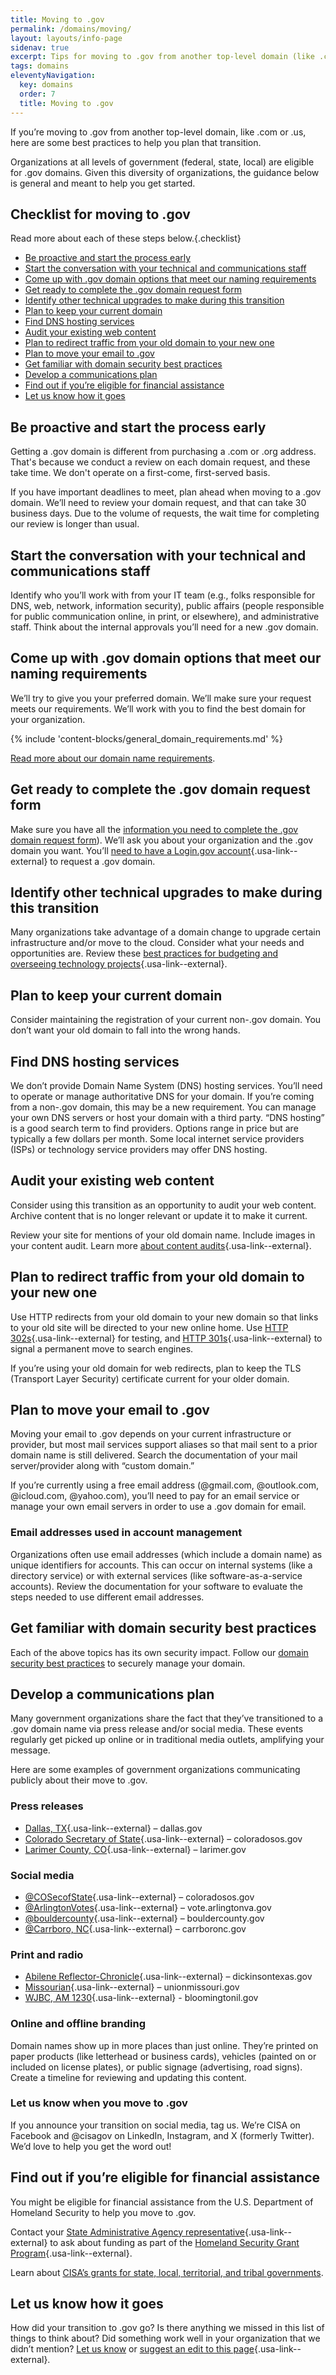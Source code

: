 ```yaml
---
title: Moving to .gov
permalink: /domains/moving/
layout: layouts/info-page
sidenav: true
excerpt: Tips for moving to .gov from another top-level domain (like .com or .us)
tags: domains
eleventyNavigation:
  key: domains
  order: 7
  title: Moving to .gov
---
```


If you’re moving to .gov from another top-level domain, like .com or .us, here are some best practices to help you plan that transition.

Organizations at all levels of government (federal, state, local) are eligible for .gov domains. Given this diversity of organizations, the guidance below is general and meant to help you get started.


## Checklist for moving to .gov

Read more about each of these steps below.{.checklist}
- [Be proactive and start the process early](#be-proactive-and-start-the-process-early)
- [Start the conversation with your technical and communications staff](#start-the-conversation-with-your-technical-and-communications-staff)
- [Come up with .gov domain options that meet our naming requirements](#come-up-with-gov-domain-options-that-meet-our-naming-requirements)
- [Get ready to complete the .gov domain request form](#get-ready-to-complete-the-.gov-domain-request-form)
- [Identify other technical upgrades to make during this transition](#identify-other-technical-upgrades-to-make-during-this-transition)
- [Plan to keep your current domain](#plan-to-keep-your-current-domain)
- [Find DNS hosting services](#find-dns-hosting-services)
- [Audit your existing web content](#audit-your-existing-web-content)
- [Plan to redirect traffic from your old domain to your new one](#plan-to-redirect-traffic-from-your-old-domain-to-your-new-one)
- [Plan to move your email to .gov](#plan-to-move-your-email-to-.gov)
- [Get familiar with domain security best practices](#get-familiar-with-domain-security-best-practices)
- [Develop a communications plan](#develop-a-communications-plan)
- [Find out if you’re eligible for financial assistance](#find-out-if-you’re-eligible-for-financial-assistance)
- [Let us know how it goes](#let-us-know-how-it-goes)


## Be proactive and start the process early

Getting a .gov domain is different from purchasing a .com or .org address. That's because we conduct a review on each domain request, and these take time. We don't operate on a first-come, first-served basis.

If you have important deadlines to meet, plan ahead when moving to a .gov domain. We’ll need to review your domain request, and that can take 30 business days. Due to the volume of requests, the wait time for completing our review is longer than usual.


## Start the conversation with your technical and communications staff

Identify who you’ll work with from your IT team (e.g., folks responsible for DNS, web, network, information security), public affairs (people responsible for public communication online, in print, or elsewhere), and administrative staff. Think about the internal approvals you’ll need for a new .gov domain.


## Come up with .gov domain options that meet our naming requirements

We’ll try to give you your preferred domain. We’ll make sure your request meets our requirements. We’ll work with you to find the best domain for your organization.

{% include 'content-blocks/general_domain_requirements.md' %}

[Read more about our domain name requirements](../choosing/).


## Get ready to complete the .gov domain request form

Make sure you have all the [information you need to complete the .gov domain request form](../before/#information-you%E2%80%99ll-need-to-complete-the-domain-request-form)). We’ll ask you about your organization and the .gov domain you want. You’ll [need to have a Login.gov account](https://login.gov/help/get-started/create-your-account/){.usa-link--external} to request a .gov domain.


## Identify other technical upgrades to make during this transition

Many organizations take advantage of a domain change to upgrade certain infrastructure and/or move to the cloud. Consider what your needs and opportunities are. Review these [best practices for budgeting and overseeing technology projects](https://derisking-guide.18f.gov/state-field-guide/budgeting-tech/){.usa-link--external}.


## Plan to keep your current domain

Consider maintaining the registration of your current non-.gov domain. You don’t want your old domain to fall into the wrong hands.


## Find DNS hosting services

We don’t provide Domain Name System (DNS) hosting services. You’ll need to operate or manage authoritative DNS for your domain. If you’re coming from a non-.gov domain, this may be a new requirement. You can manage your own DNS servers or host your domain with a third party. “DNS hosting” is a good search term to find providers. Options range in price but are typically a few dollars per month. Some local internet service providers (ISPs) or technology service providers may offer DNS hosting.


## Audit your existing web content

Consider using this transition as an opportunity to audit your web content. Archive content that is no longer relevant or update it to make it current.

Review your site for mentions of your old domain name. Include images in your content audit. Learn more [about content audits](https://www.usda.gov/digital-strategy/content/plays#content3){.usa-link--external}.


## Plan to redirect traffic from your old domain to your new one

Use HTTP redirects from your old domain to your new domain so that links to your old site will be directed to your new online home. Use [HTTP 302s](https://en.wikipedia.org/wiki/HTTP_302){.usa-link--external} for testing, and [HTTP 301s](https://en.wikipedia.org/wiki/HTTP_301){.usa-link--external} to signal a permanent move to search engines.

If you’re using your old domain for web redirects, plan to keep the TLS (Transport Layer Security) certificate current for your older domain.


## Plan to move your email to .gov

Moving your email to .gov depends on your current infrastructure or provider, but most mail services support aliases so that mail sent to a prior domain name is still delivered. Search the documentation of your mail server/provider along with “custom domain.”

If you’re currently using a free email address (\@gmail.com, \@outlook.com, \@icloud.com, \@yahoo.com), you’ll need to pay for an email service or manage your own email servers in order to use a .gov domain for email.

### Email addresses used in account management

Organizations often use email addresses (which include a domain name) as unique identifiers for accounts. This can occur on internal systems (like a directory service) or with external services (like software-as-a-service accounts). Review the documentation for your software to evaluate the steps needed to use different email addresses.


## Get familiar with domain security best practices

Each of the above topics has its own security impact. Follow our [domain security best practices](../security/) to securely manage your domain.


## Develop a communications plan

Many government organizations share the fact that they’ve transitioned to a .gov domain name via press release and/or social media. These events regularly get picked up online or in traditional media outlets, amplifying your message.

Here are some examples of government organizations communicating publicly about their move to .gov.

### Press releases
- [Dallas, TX](https://www.dallascitynews.net/new-dallas-gov-domain-name){.usa-link--external} – dallas.gov 
- [Colorado Secretary of State](https://www.coloradosos.gov/pubs/newsRoom/pressReleases/2021/PR20210825Domain.html){.usa-link--external} – coloradosos.gov
- [Larimer County, CO](https://www.larimer.gov/spotlights/2022/04/27/why-we-are-moving-larimergov){.usa-link--external} – larimer.gov

### Social media

- [\@COSecofState](https://twitter.com/COSecofState/status/1430583619865616385){.usa-link--external} – coloradosos.gov
- [\@ArlingtonVotes](https://twitter.com/ArlingtonVotes/status/1554158281135898625){.usa-link--external} – vote.arlingtonva.gov
- [\@bouldercounty](https://twitter.com/bouldercounty/status/1545070920452096001){.usa-link--external} – bouldercounty.gov
- [\@Carrboro, NC](https://twitter.com/CarrboroGov/status/1483845242071752711){.usa-link--external} – carrboronc.gov

### Print and radio

- [Abilene Reflector-Chronicle](https://www.abilene-rc.com/news/county-website-and-emails-change-from-org-to-gov/article_cc417aaa-5ceb-11ec-80db-3b467491a717.html){.usa-link--external} – dickinsontexas.gov
- [Missourian](https://www.emissourian.com/local_news/union-moving-to-gov-domain-name/article_4bc2bf98-62b2-11ec-bde9-e70c55cd93c4.html){.usa-link--external} – unionmissouri.gov
- [WJBC, AM 1230](https://www.wjbc.com/2022/04/29/bloomington-normal-to-update-website-domains/){.usa-link--external} - bloomingtonil.gov

### Online and offline branding

Domain names show up in more places than just online. They’re printed on paper products (like letterhead or business cards), vehicles (painted on or included on license plates), or public signage (advertising, road signs). Create a timeline for reviewing and updating this content.

### Let us know when you move to .gov

If you announce your transition on social media, tag us. We’re CISA on Facebook and @cisagov on LinkedIn, Instagram, and X (formerly Twitter). We’d love to help you get the word out!


## Find out if you’re eligible for financial assistance

You might be eligible for financial assistance from the U.S. Department of Homeland Security to help you move to .gov.

Contact your [State Administrative Agency representative](https://www.fema.gov/grants/preparedness/about/state-administrative-agency-contacts){.usa-link--external} to ask about funding as part of the [Homeland Security Grant Program](https://www.fema.gov/grants/preparedness/homeland-security){.usa-link--external}. 

Learn about [CISA’s grants for state, local, territorial, and tribal governments](https://www.cisa.gov/cyber-grants).


## Let us know how it goes

How did your transition to .gov go? Is there anything we missed in this list of things to think about? Did something work well in your organization that we didn’t mention? [Let us know](../../contact/) or [suggest an edit to this page](https://github.com/cisagov/getgov-home/issues/new/choose){.usa-link--external}.

